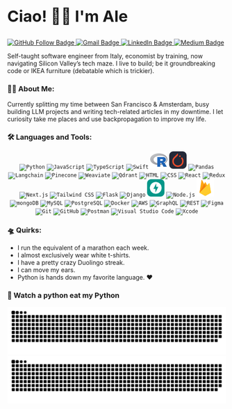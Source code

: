 <h2 style="font-size: 36px;">Ciao! 👋🏼 I'm Ale</h2>

<a href="https://github.com/alessandroamenta">
  <img src="https://img.shields.io/badge/Follow-black?style=for-the-badge&logo=github&logoColor=white" alt="GitHub Follow Badge"/>
</a>
<a href="mailto:alessandroamenta1@gmail.com">
  <img src="https://img.shields.io/badge/Gmail-red?style=for-the-badge&logo=gmail&logoColor=white" alt="Gmail Badge"/>
</a>
<a href="https://www.linkedin.com/in/alessandro-amenta/">
  <img src="https://img.shields.io/badge/LinkedIn-blue?style=for-the-badge&logo=linkedin&logoColor=white" alt="LinkedIn Badge"/>
</a>
<a href="https://medium.com/@alessandroamenta1">
  <img src="https://img.shields.io/badge/medium-000000?style=for-the-badge&logo=medium&logoColor=white" alt="Medium Badge"/>
</a>

Self-taught software engineer from Italy, economist by training, now navigating Silicon Valley’s tech maze. I live to build; be it groundbreaking code or IKEA furniture (debatable which is trickier).

### :man_technologist: About Me:

Currently splitting my time between San Francisco & Amsterdam, busy building LLM projects and writing tech-related articles in my downtime. I let curiosity take me places and use backpropagation to improve my life.

### 🛠 Languages and Tools:


<div align="center">
<code><img width="40" src="https://user-images.githubusercontent.com/25181517/183423507-c056a6f9-1ba8-4312-a350-19bcbc5a8697.png" alt="Python" title="Python"/></code>
<code><img width="40" src="https://user-images.githubusercontent.com/25181517/117447155-6a868a00-af3d-11eb-9cfe-245df15c9f3f.png" alt="JavaScript" title="JavaScript"/></code>
<code><img width="40" src="https://user-images.githubusercontent.com/25181517/183890598-19a0ac2d-e88a-4005-a8df-1ee36782fde1.png" alt="TypeScript" title="TypeScript"/></code>
<code><img width="40" src="https://user-images.githubusercontent.com/25181517/121406389-6267a300-c95e-11eb-8d67-f1e22afe8aea.png" alt="Swift" title="Swift"/></code>
<code><img width="40" src="https://raw.githubusercontent.com/github/explore/80688e429a7d4ef2fca1e82350fe8e3517d3494d/topics/r/r.png" alt="R" title="R"/></code>
<code><img width="40" src="https://github.com/tandpfun/skill-icons/blob/main/icons/PyTorch-Dark.svg" alt="PyTorch" title="PyTorch"/></code>
<code><img width="40" src="https://avatars.githubusercontent.com/u/21206976?s=200&v=4" alt="Pandas" title="Pandas"/></code>
<code><img width="40" src="https://avatars.githubusercontent.com/u/126733545?s=200&v=4" alt="Langchain" title="Langchain"/></code>
<code><img width="40" src="https://avatars.githubusercontent.com/u/54333248?s=200&v=4" alt="Pinecone" title="Pinecone"/></code>
<code><img width="40" src="https://avatars.githubusercontent.com/u/37794290?s=200&v=4" alt="Weaviate" title="Weaviate"/></code>
<code><img width="40" src="https://avatars.githubusercontent.com/u/73504361?s=200&v=4" alt="Qdrant" title="Qdrant"/></code>
<code><img width="40" src="https://user-images.githubusercontent.com/25181517/192158954-f88b5814-d510-4564-b285-dff7d6400dad.png" alt="HTML" title="HTML"/></code>
<code><img width="40" src="https://user-images.githubusercontent.com/25181517/183898674-75a4a1b1-f960-4ea9-abcb-637170a00a75.png" alt="CSS" title="CSS"/></code>
<code><img width="40" src="https://user-images.githubusercontent.com/25181517/183897015-94a058a6-b86e-4e42-a37f-bf92061753e5.png" alt="React" title="React"/></code>
<code><img width="40" src="https://user-images.githubusercontent.com/25181517/187896150-cc1dcb12-d490-445c-8e4d-1275cd2388d6.png" alt="Redux" title="Redux"/></code>
<code><img width="40" src="https://github.com/marwin1991/profile-technology-icons/assets/136815194/5f8c622c-c217-4649-b0a9-7e0ee24bd704" alt="Next.js" title="Next.js"/></code>
<code><img width="40" src="https://user-images.githubusercontent.com/25181517/202896760-337261ed-ee92-4979-84c4-d4b829c7355d.png" alt="Tailwind CSS" title="Tailwind CSS"/></code>
<code><img width="40" src="https://user-images.githubusercontent.com/25181517/183423775-2276e25d-d43d-4e58-890b-edbc88e915f7.png" alt="Flask" title="Flask"/></code>
<code><img width="40" src="https://github.com/marwin1991/profile-technology-icons/assets/62091613/9bf5650b-e534-4eae-8a26-8379d076f3b4" alt="Django" title="Django"/></code>
<code><img width="40" src="https://github.com/tandpfun/skill-icons/blob/main/icons/FastAPI.svg" alt="FastAPI" title="FastAPI"/></code>
<code><img width="40" src="https://user-images.githubusercontent.com/25181517/183568594-85e280a7-0d7e-4d1a-9028-c8c2209e073c.png" alt="Node.js" title="Node.js"/></code>
<code><img width="40" src="https://raw.githubusercontent.com/github/explore/80688e429a7d4ef2fca1e82350fe8e3517d3494d/topics/firebase/firebase.png" alt="firebase" title="firebase"/></code>
<code><img width="40" src="https://user-images.githubusercontent.com/25181517/182884177-d48a8579-2cd0-447a-b9a6-ffc7cb02560e.png" alt="mongoDB" title="mongoDB"/></code>
<code><img width="40" src="https://user-images.githubusercontent.com/25181517/183896128-ec99105a-ec1a-4d85-b08b-1aa1620b2046.png" alt="MySQL" title="MySQL"/></code>
<code><img width="40" src="https://user-images.githubusercontent.com/25181517/117208740-bfb78400-adf5-11eb-97bb-09072b6bedfc.png" alt="PostgreSQL" title="PostgreSQL"/></code>
<code><img width="40" src="https://user-images.githubusercontent.com/25181517/117207330-263ba280-adf4-11eb-9b97-0ac5b40bc3be.png" alt="Docker" title="Docker"/></code>
<code><img width="40" src="https://user-images.githubusercontent.com/25181517/183896132-54262f2e-6d98-41e3-8888-e40ab5a17326.png" alt="AWS" title="AWS"/></code>
<code><img width="40" src="https://user-images.githubusercontent.com/25181517/192107856-aa92c8b1-b615-47c3-9141-ed0d29a90239.png" alt="GraphQL" title="GraphQL"/></code>
<code><img width="40" src="https://user-images.githubusercontent.com/25181517/192107858-fe19f043-c502-4009-8c47-476fc89718ad.png" alt="REST" title="REST"/></code>
<code><img width="40" src="https://user-images.githubusercontent.com/25181517/189715289-df3ee512-6eca-463f-a0f4-c10d94a06b2f.png" alt="Figma" title="Figma"/></code>
<code><img width="40" src="https://user-images.githubusercontent.com/25181517/192108372-f71d70ac-7ae6-4c0d-8395-51d8870c2ef0.png" alt="Git" title="Git"/></code>
<code><img width="40" src="https://user-images.githubusercontent.com/25181517/192108374-8da61ba1-99ec-41d7-80b8-fb2f7c0a4948.png" alt="GitHub" title="GitHub"/></code>
<code><img width="40" src="https://user-images.githubusercontent.com/25181517/192109061-e138ca71-337c-4019-8d42-4792fdaa7128.png" alt="Postman" title="Postman"/></code>
<code><img width="40" src="https://user-images.githubusercontent.com/25181517/192108891-d86b6220-e232-423a-bf5f-90903e6887c3.png" alt="Visual Studio Code" title="Visual Studio Code"/></code>
<code><img width="40" src="https://user-images.githubusercontent.com/25181517/186711578-bf30cb30-40b7-4b45-95a5-bdf837c372e7.png" alt="Xcode" title="Xcode"/></code>
</div>

### 🛸 Quirks:

- I run the equivalent of a marathon each week.
- I almost exclusively wear white t-shirts.
- I have a pretty crazy Duolingo streak.
- I can move my ears.
- Python is hands down my favorite language. ❤️

### 🐍 Watch a python eat my Python
![github contribution grid snake animation](https://raw.githubusercontent.com/alessandroamenta/alessandroamenta/output/github-contribution-grid-snake-dark.svg#gh-dark-mode-only)
![github contribution grid snake animation](https://raw.githubusercontent.com/alessandroamenta/alessandroamenta/output/github-contribution-grid-snake.svg#gh-light-mode-only)
